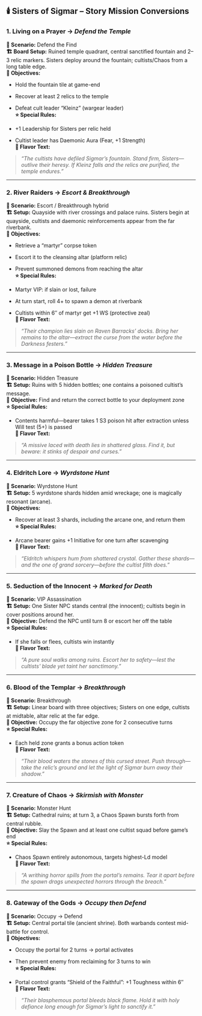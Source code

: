 ## 🕯️ Sisters of Sigmar – Story Mission Conversions

### 1. **Living on a Prayer** → _Defend the Temple_

**🎲 Scenario:** Defend the Find  
**🏗️ Board Setup:** Ruined temple quadrant, central sanctified fountain and 2–3 relic markers. Sisters deploy around the fountain; cultists/Chaos from a long table edge.  
**🎯 Objectives:**

- Hold the fountain tile at game-end
    
- Recover at least 2 relics to the temple
    
- Defeat cult leader “Kleinz” (wargear leader)  
    **⭐ Special Rules:**
    
- +1 Leadership for Sisters per relic held
    
- Cultist leader has Daemonic Aura (Fear, +1 Strength)  
    **📝 Flavor Text:**
    

> _“The cultists have defiled Sigmar’s fountain. Stand firm, Sisters—outlive their heresy. If Kleinz falls and the relics are purified, the temple endures.”_

---

### 2. **River Raiders** → _Escort & Breakthrough_

**🎲 Scenario:** Escort / Breakthrough hybrid  
**🏗️ Setup:** Quayside with river crossings and palace ruins. Sisters begin at quayside, cultists and daemonic reinforcements appear from the far riverbank.  
**🎯 Objectives:**

- Retrieve a “martyr” corpse token
    
- Escort it to the cleansing altar (platform relic)
    
- Prevent summoned demons from reaching the altar  
    **⭐ Special Rules:**
    
- Martyr VIP: if slain or lost, failure
    
- At turn start, roll 4+ to spawn a demon at riverbank
    
- Cultists within 6″ of martyr get +1 WS (protective zeal)  
    **📝 Flavor Text:**
    

> _“Their champion lies slain on Raven Barracks’ docks. Bring her remains to the altar—extract the curse from the water before the Darkness festers.”_

---

### 3. **Message in a Poison Bottle** → _Hidden Treasure_

**🎲 Scenario:** Hidden Treasure  
**🏗️ Setup:** Ruins with 5 hidden bottles; one contains a poisoned cultist’s message.  
**🎯 Objective:** Find and return the correct bottle to your deployment zone  
**⭐ Special Rules:**

- Contents harmful—bearer takes 1 S3 poison hit after extraction unless Will test (5+) is passed  
    **📝 Flavor Text:**
    

> _“A missive laced with death lies in shattered glass. Find it, but beware: it stinks of despair and curses.”_

---

### 4. **Eldritch Lore** → _Wyrdstone Hunt_

**🎲 Scenario:** Wyrdstone Hunt  
**🏗️ Setup:** 5 wyrdstone shards hidden amid wreckage; one is magically resonant (arcane).  
**🎯 Objectives:**

- Recover at least 3 shards, including the arcane one, and return them  
    **⭐ Special Rules:**
    
- Arcane bearer gains +1 Initiative for one turn after scavenging  
    **📝 Flavor Text:**
    

> _“Eldritch whispers hum from shattered crystal. Gather these shards—and the one of grand sorcery—before the cultist filth does.”_

---

### 5. **Seduction of the Innocent** → _Marked for Death_

**🎲 Scenario:** VIP Assassination  
**🏗️ Setup:** One Sister NPC stands central (the innocent); cultists begin in cover positions around her.  
**🎯 Objective:** Defend the NPC until turn 8 or escort her off the table  
**⭐ Special Rules:**

- If she falls or flees, cultists win instantly  
    **📝 Flavor Text:**
    

> _“A pure soul walks among ruins. Escort her to safety—lest the cultists' blade yet taint her sanctimony.”_

---

### 6. **Blood of the Templar** → _Breakthrough_

**🎲 Scenario:** Breakthrough  
**🏗️ Setup:** Linear board with three objectives; Sisters on one edge, cultists at midtable, altar relic at the far edge.  
**🎯 Objective:** Occupy the far objective zone for 2 consecutive turns  
**⭐ Special Rules:**

- Each held zone grants a bonus action token  
    **📝 Flavor Text:**
    

> _“Their blood waters the stones of this cursed street. Push through—take the relic’s ground and let the light of Sigmar burn away their shadow.”_

---

### 7. **Creature of Chaos** → _Skirmish with Monster_

**🎲 Scenario:** Monster Hunt  
**🏗️ Setup:** Cathedral ruins; at turn 3, a Chaos Spawn bursts forth from central rubble.  
**🎯 Objective:** Slay the Spawn and at least one cultist squad before game’s end  
**⭐ Special Rules:**

- Chaos Spawn entirely autonomous, targets highest-Ld model  
    **📝 Flavor Text:**
    

> _“A writhing horror spills from the portal’s remains. Tear it apart before the spawn drags unexpected horrors through the breach.”_

---

### 8. **Gateway of the Gods** → _Occupy then Defend_

**🎲 Scenario:** Occupy → Defend  
**🏗️ Setup:** Central portal tile (ancient shrine). Both warbands contest mid-battle for control.  
**🎯 Objectives:**

- Occupy the portal for 2 turns → portal activates
    
- Then prevent enemy from reclaiming for 3 turns to win  
    **⭐ Special Rules:**
    
- Portal control grants “Shield of the Faithful”: +1 Toughness within 6″  
    **📝 Flavor Text:**
    

> _“Their blasphemous portal bleeds black flame. Hold it with holy defiance long enough for Sigmar’s light to sanctify it.”_